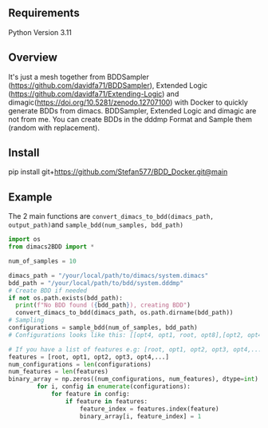 ## Requirements
Python Version 3.11

## Overview
It's just a mesh together from BDDSampler (https://github.com/davidfa71/BDDSampler), Extended Logic (https://github.com/davidfa71/Extending-Logic) and dimagic(https://doi.org/10.5281/zenodo.12707100) with Docker to quickly generate BDDs from dimacs. 
BDDSampler, Extended Logic and dimagic are not from me. You can create BDDs in the dddmp Format and Sample them (random with replacement).

## Install
pip install git+https://github.com/Stefan577/BDD_Docker.git@main

## Example
The 2 main functions are ``` convert_dimacs_to_bdd(dimacs_path, output_path) ```and ``` sample_bdd(num_samples, bdd_path) ```
```python
import os
from dimacs2BDD import *

num_of_samples = 10

dimacs_path = "/your/local/path/to/dimacs/system.dimacs"
bdd_path = "/your/local/path/to/bdd/system.dddmp"
# Create BDD if needed
if not os.path.exists(bdd_path):
  print(f"No BDD found ({bdd_path}), creating BDD")
  convert_dimacs_to_bdd(dimacs_path, os.path.dirname(bdd_path))
# Sampling
configurations = sample_bdd(num_of_samples, bdd_path)
# Configurations looks like this: [[opt4, opt1, root, opt8],[opt2, opt4, root],...]

# If you have a list of features e.g: [root, opt1, opt2, opt3, opt4,...] use following code to get a binary array of configs:
features = [root, opt1, opt2, opt3, opt4,...]
num_configurations = len(configurations)
num_features = len(features)
binary_array = np.zeros((num_configurations, num_features), dtype=int)
        for i, config in enumerate(configurations):
            for feature in config:
                if feature in features:
                    feature_index = features.index(feature)
                    binary_array[i, feature_index] = 1
```
